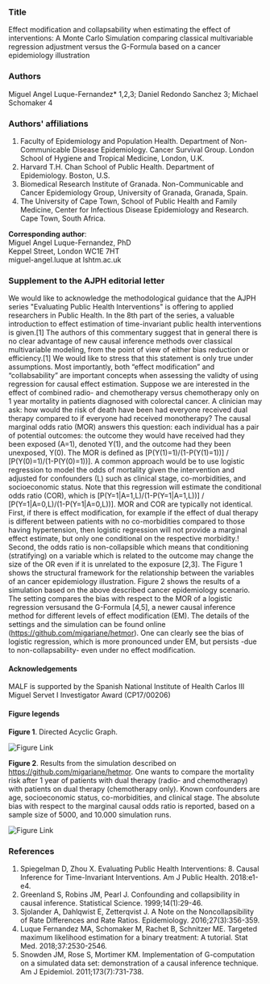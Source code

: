 ### Title  
Effect modification and collapsability when estimating the effect of interventions: A Monte Carlo Simulation comparing classical multivariable regression adjustment versus the G-Formula based on a cancer epidemiology illustration  

### Authors
Miguel Angel Luque-Fernandez* 1,2,3; Daniel Redondo Sanchez 3; Michael Schomaker 4    

### Authors' affiliations  
1. Faculty of Epidemiology and Population Health. Department of Non-Communicable Disease Epidemiology. Cancer Survival Group. London School of Hygiene and Tropical Medicine, London, U.K.    
2. Harvard T.H. Chan School of Public Health. Department of Epidemiology. Boston, U.S.    
3. Biomedical Research Institute of Granada. Non-Communicable and Cancer Epidemiology Group, University of Granada, Granada, Spain.  
4. The University of Cape Town, School of Public Health and Family Medicine, Center for Infectious Disease Epidemiology and Research. Cape Town, South Africa.  

**Corresponding author**:  
Miguel Angel Luque-Fernandez, PhD  
Keppel Street, London WC1E 7HT    
miguel-angel.luque at lshtm.ac.uk  

### Supplement to the AJPH editorial letter
We would like to acknowledge the methodological guidance that the AJPH series "Evaluating Public Health Interventions" is offering to applied researchers in Public Health. In the 8th part of the series, a valuable introduction to effect estimation of time-invariant public health interventions is given.[1] The authors of this commentary suggest that in general there is no clear advantage of new causal inference methods over classical multivariable modeling, from the point of view of either bias reduction or efficiency.[1] We would like to stress that this statement is only true under assumptions. Most importantly, both “effect modification” and “collabsability” are important concepts when assessing the validty of using regression for causal effect estimation. Suppose we are interested in the effect of combined radio- and chemotherapy  versus chemotherapy only on 1 year mortality in patients diagnosed with colorectal cancer. A clinician may ask: how would the risk of death have been had everyone received dual therapy compared to if everyone had received monotherapy? The causal marginal odds ratio (MOR) answers this question: each individual has a pair of potential outcomes: the outcome they would have received had they been exposed (A=1), denoted Y(1), and the outcome had they been unexposed, Y(0). The MOR is defined as [P(Y(1)=1)/(1-P(Y(1)=1))] / [P(Y(0)=1)/(1-P(Y(0)=1))]. A common approach would be to use logistic regression to model the odds of mortality given the intervention and adjusted for confounders (L) such as clinical stage, co-morbidities, and socioeconomic status. Note that this regression will estimate the conditional odds ratio (COR), which is [P(Y=1|A=1,L)/(1-P(Y=1|A=1,L))] / [P(Y=1|A=0,L)/(1-P(Y=1|A=0,L))]. MOR and COR are typically not identical. First, if there is effect modification, for example if the effect of dual therapy is different between patients with no co-morbidities compared to those having hypertension, then logistic regression will not provide a marginal effect estimate, but only one conditional on the respective morbidity.! Second, the odds ratio is non-collapsible which means that conditioning (stratifying) on a variable which is related to the outcome may change the size of the OR even if it is unrelated to the exposure [2,3]. The Figure 1 shows the structural framework for the relationship between the variables of an cancer epidemiology illustration. Figure 2 shows the results of a simulation based on the above described cancer epidemiology scenario. The setting compares the bias with respect to the MOR of a logistic regression versusand the G-Formula [4,5], a newer causal inference method for different levels of effect modification (EM). The details of the settings and the simulation can be found online (https://github.com/migariane/hetmor). One can clearly see the bias of logistic regression, which is more pronounced under EM, but persists -due to non-collapsability- even under no effect modification.  

#### Acknowledgements
MALF is supported by the Spanish National Institute of Health Carlos III Miguel Servet I Investigator Award (CP17/00206)  

#### Figure legends
**Figure 1**. Directed Acyclic Graph.  

![Figure Link](https://github.com/migariane/hetmor/blob/master/Figure1.png)  

**Figure 2**.  Results from the simulation described on https://github.com/migariane/hetmor. One wants to compare the mortality risk after 1 year of patients with dual therapy (radio- and chemotherapy) with patients on dual therapy (chemotherapy only). Known confounders are age, socioeconomic status, co-morbidities, and clinical stage. The absolute bias with respect to the marginal causal odds ratio is reported, based on a sample size of 5000, and 10.000 simulation runs.   

![Figure Link](https://github.com/migariane/hetmor/blob/master/Figure2.png)  

### References
1.	Spiegelman D, Zhou X. Evaluating Public Health Interventions: 8. Causal Inference for Time-Invariant Interventions. Am J Public Health. 2018:e1-e4.  
2.	Greenland S, Robins JM, Pearl J. Confounding and collapsibility in causal inference. Statistical Science. 1999;14(1):29-46.  
3.	Sjolander A, Dahlqwist E, Zetterqvist J. A Note on the Noncollapsibility of Rate Differences and Rate Ratios. Epidemiology. 2016;27(3):356-359.  
4.	Luque Fernandez MA, Schomaker M, Rachet B, Schnitzer ME. Targeted maximum likelihood estimation for a binary treatment: A tutorial. Stat Med. 2018;37:2530-2546.  
5.	Snowden JM, Rose S, Mortimer KM. Implementation of G-computation on a simulated data set: demonstration of a causal inference technique. Am J Epidemiol. 2011;173(7):731-738.  


